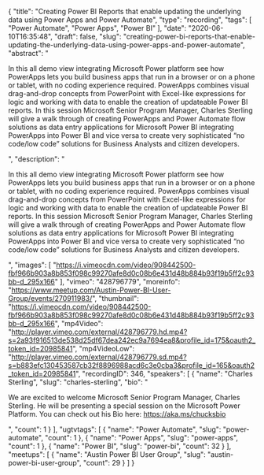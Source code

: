 {
  "title": "Creating Power BI Reports that enable updating the underlying data using Power Apps and Power Automate",
  "type": "recording",
  "tags": [
    "Power Automate",
    "Power Apps",
    "Power BI"
  ],
  "date": "2020-06-10T16:35:48",
  "draft": false,
  "slug": "creating-power-bi-reports-that-enable-updating-the-underlying-data-using-power-apps-and-power-automate",
  "abstract": "<p>In this all demo view integrating Microsoft Power platform see how PowerApps lets you build business apps that run in a browser or on a phone or tablet, with no coding experience required. PowerApps combines visual drag-and-drop concepts from PowerPoint with Excel-like expressions for logic and working with data to enable the creation of updateable Power BI reports. In this session Microsoft Senior Program Manager, Charles Sterling will give a walk through of creating PowerApps and Power Automate flow solutions as data entry applications for Microsoft Power BI integrating PowerApps into Power BI and vice versa to create very sophisticated “no code/low code” solutions for Business Analysts and citizen developers.</p>",
  "description": "<p>In this all demo view integrating Microsoft Power platform see how PowerApps lets you build business apps that run in a browser or on a phone or tablet, with no coding experience required. PowerApps combines visual drag-and-drop concepts from PowerPoint with Excel-like expressions for logic and working with data to enable the creation of updateable Power BI reports. In this session Microsoft Senior Program Manager, Charles Sterling will give a walk through of creating PowerApps and Power Automate flow solutions as data entry applications for Microsoft Power BI integrating PowerApps into Power BI and vice versa to create very sophisticated “no code/low code” solutions for Business Analysts and citizen developers.</p>",
  "images": [
    "https://i.vimeocdn.com/video/908442500-fbf966b903a8b853f098c99270afe8d0c08b6e431d48b884b93f19b5ff2c93bb-d_295x166"
  ],
  "vimeo": "428796779",
  "moreinfo": "https://www.meetup.com/Austin-Power-BI-User-Group/events/270911983/",
  "thumbnail": "https://i.vimeocdn.com/video/908442500-fbf966b903a8b853f098c99270afe8d0c08b6e431d48b884b93f19b5ff2c93bb-d_295x166",
  "mp4Video": "http://player.vimeo.com/external/428796779.hd.mp4?s=2a93f916513de538d25df67dea242ec9a7694ea8&profile_id=175&oauth2_token_id=20985841",
  "mp4VideoLow": "http://player.vimeo.com/external/428796779.sd.mp4?s=b883efc130453587cb32f8896988acd6c3e0cba3&profile_id=165&oauth2_token_id=20985841",
  "recordingID": 346,
  "speakers": [
    {
      "name": "Charles Sterling",
      "slug": "charles-sterling",
      "bio": "<p>We are excited to welcome Microsoft Senior Program Manager, Charles Sterling. He will be presenting a special session on the Microsoft Power Platform. You can check out his Bio here: https://aka.ms/chucksbio</p>",
      "count": 1
    }
  ],
  "ugtvtags": [
    {
      "name": "Power Automate",
      "slug": "power-automate",
      "count": 1
    },
    {
      "name": "Power Apps",
      "slug": "power-apps",
      "count": 1
    },
    {
      "name": "Power BI",
      "slug": "power-bi",
      "count": 32
    }
  ],
  "meetups": [
    {
      "name": "Austin Power BI User Group",
      "slug": "austin-power-bi-user-group",
      "count": 29
    }
  ]
}